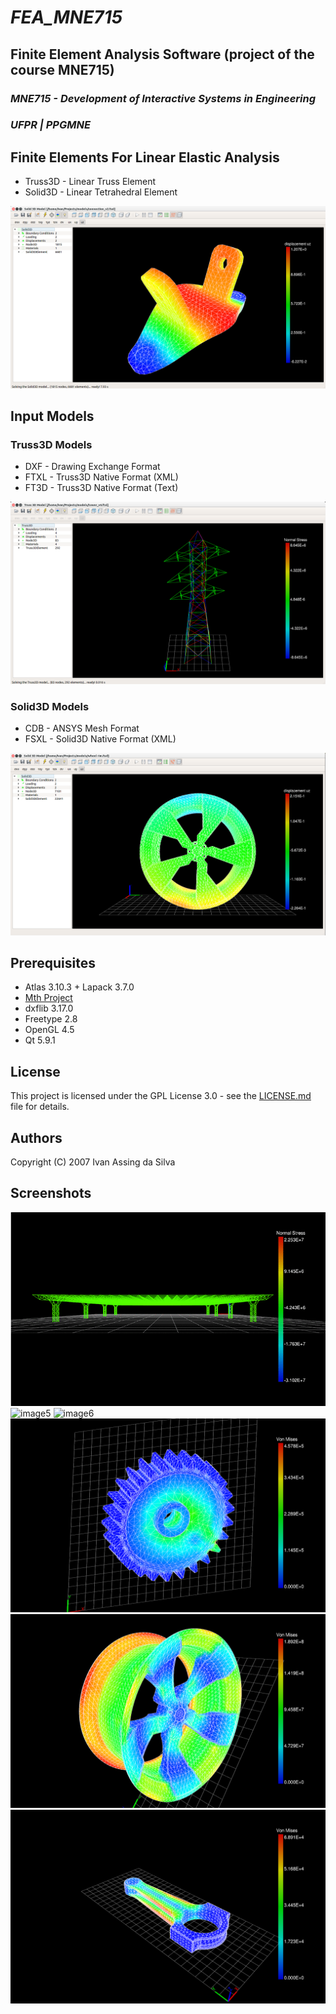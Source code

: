 # *FEA_MNE715*
## **Finite Element Analysis Software (project of the course MNE715)**
### *MNE715 - Development of Interactive Systems in Engineering*
### *UFPR | PPGMNE*

## Finite Elements For Linear Elastic Analysis 
- Truss3D - Linear Truss Element
- Solid3D - Linear Tetrahedral Element

![image1](screenshots/image_1.png)

## Input Models
### Truss3D Models
- DXF - Drawing Exchange Format
- FTXL - Truss3D Native Format (XML)
- FT3D - Truss3D Native Format (Text)

![image2](screenshots/image_2.png)

### Solid3D Models
- CDB - ANSYS Mesh Format
- FSXL - Solid3D Native Format (XML)

![image3](screenshots/image_3.png)


## Prerequisites
- Atlas 3.10.3 + Lapack 3.7.0
- [Mth Project](https://github.com/IvanAssing/mth)
- dxflib 3.17.0
- Freetype 2.8
- OpenGL 4.5
- Qt 5.9.1

## License
This project is licensed under the GPL License 3.0 - see the [LICENSE.md](LICENSE.md) file for details.

## Authors
 Copyright (C) 2007 Ivan Assing da Silva


## Screenshots
![image4](screenshots/animation_1.gif)
![image5](screenshots/animation_2.gif)
![image6](screenshots/animation_3.gif)
![image7](screenshots/screenshoot-20170930161949450.png)
![image8](screenshots/screenshoot-20170930163802520.png)
![image9](screenshots/screenshoot-20170930164836067.png)
